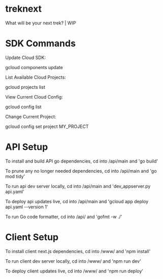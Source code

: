# treknext

What will be your next trek? | WIP

# SDK Commands

Update Cloud SDK:

gcloud components update

List Available Cloud Projects:

gcloud projects list

View Current Cloud Config:

gcloud config list

Change Current Project:

gcloud config set project MY_PROJECT

# API Setup

To install and build API go dependencies, cd into /api/main and 'go build'

To prune any no longer needed dependencies, cd into /api/main and 'go mod tidy'

To run api dev server locally, cd into /api/main and 'dev_appserver.py api.yaml'

To deploy api updates live, cd into /api/main and 'gcloud app deploy api.yaml --version 1'

To run Go code formatter, cd into /api/ and 'gofmt -w ./'

# Client Setup

To install client next.js dependencies, cd into /www/ and 'npm install'

To run client dev server locally, cd into /www/ and 'npm run dev'

To deploy client updates live, cd into /www/ and 'npm run deploy'
